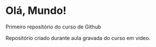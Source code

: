 # Olá, Mundo!
 Primeiro repositório do curso de Github

 Repositório criado durante aula gravada do curso em video.
